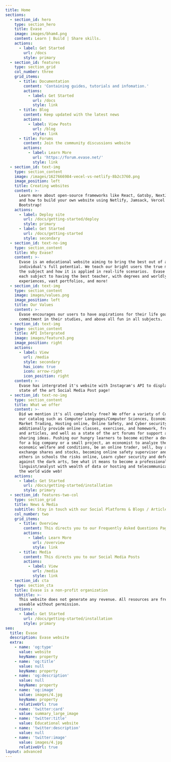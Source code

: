 ```yaml
---
title: Home
sections:
  - section_id: hero
    type: section_hero
    title: Evase
    image: images/bham4.png
    content: Learn | Build | Share skills.
    actions:
      - label: Get Started
        url: /docs
        style: primary
  - section_id: features
    type: section_grid
    col_number: three
    grid_items:
      - title: Documentation
        content: 'Containing guides, tutorials and infomation.'
        actions:
          - label: Get Started
            url: /docs
            style: link
      - title: Blog
        content: Keep updated with the latest news
        actions:
          - label: View Posts
            url: /blog
            style: link
      - title: Forums
        content: Join the community discussions website
        actions:
          - label: Learn More
            url: 'https://forum.evase.net/'
            style: link
  - section_id: text-img
    type: section_content
    image: /images/1627666984-vecel-vs-netlify-8b2c3760.png
    image_position: left
    title: Creating websites
    content: >-
      Learn more about open-source frameworks like React, Gatsby, NextJS, VueJS
      and how to build your own website using Netlify, Jamsack, Vercel &
      Bootstrap!
    actions:
      - label: Deploy site
        url: /docs/getting-started/deploy
        style: primary
      - label: Get Started
        url: /docs/getting-started
        style: secondary
  - section_id: text-no-img
    type: section_content
    title: Why Evase?
    content: >-
      Evase is an educational website aiming to bring the best out of an
      individual's full potential. We teach our bright users the true meaning of
      the subject and how it is applied in real-life scenarios.  Evase allocates
      each subject to having the best teacher, with degrees and worldly
      experiences, vast portfolios, and more!
  - section_id: text-img
    type: section_content
    image: images/values.png
    image_position: left
    title: Our Values
    content: >-
      Evase encourages our users to have aspirations for their life goals,
      commitment in their studies, and above all fun in all subjects.
  - section_id: text-img
    type: section_content
    title: API Intergrated
    image: images/feature3.png
    image_position: right
    actions:
      - label: View
        url: /media
        style: secondary
        has_icon: true
        icon: arrow-right
        icon_position: right
    content: >-
      Evase has intergrated it's website with Instagram's API to display it's
      state of the art Social Media Post page! 
  - section_id: text-no-img
    type: section_content
    title: What we offer
    content: >-
      Did we mention it's all completely free? We offer a variety of Courses in
      our catalog such as Computer Languages/Computer Sciences, Economics and
      Market Trading, Hosting online, Online Safety, and Cyber security. We
      additionally provide online classes, exercises, and homework, free sources
      and articles, and well as a state of the art forums for support and
      sharing ideas. Pushing our hungry learners to become either a developer
      for a big company or a small project, an economist to analyze the world's
      economic welfare and conditions, be an online trader, sell, buy and
      exchange shares and stocks, becoming online safety supervisor and teach
      others in schools the risks online, Learn cyber security and defend
      against the dark arts, See what it means to become a professional computer
      linguist/analyst with wealth of data or hosting and telecommunicating for
      the world wide web!
    actions:
      - label: Get Started
        url: /docs/getting-started/installation
        style: primary
  - section_id: features-two-col
    type: section_grid
    title: News & Media
    subtitle: Stay in touch with our Social Platforms & Blogs / Articles
    col_number: two
    grid_items:
      - title: Overview
        content: This directs you to our Frequently Asked Questions Page
        actions:
          - label: Learn More
            url: /overview
            style: link
      - title: Media
        content: This directs you to our Social Media Posts
        actions:
          - label: View
            url: /media
            style: link
  - section_id: cta
    type: section_cta
    title: Evase is a non-profit organization
    subtitle: >-
      This website does not generate any revenue. All resources are free and
      useable without permission.
    actions:
      - label: Get Started
        url: /docs/getting-started/installation
        style: primary
seo:
  title: Evase
  description: Evase website
  extra:
    - name: 'og:type'
      value: website
      keyName: property
    - name: 'og:title'
      value: null
      keyName: property
    - name: 'og:description'
      value: null
      keyName: property
    - name: 'og:image'
      value: images/4.jpg
      keyName: property
      relativeUrl: true
    - name: 'twitter:card'
      value: summary_large_image
    - name: 'twitter:title'
      value: Educational website
    - name: 'twitter:description'
      value: null
    - name: 'twitter:image'
      value: images/4.jpg
      relativeUrl: true
layout: advanced
---
```

